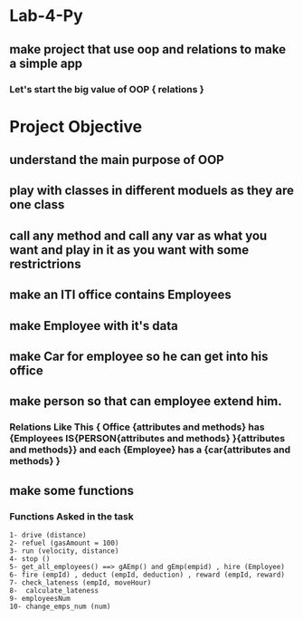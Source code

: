 # Lab-4-Py

## make project that use oop and relations to make a simple app 
### Let's start the big value of OOP { relations }

# Project Objective
 ## understand the main purpose of OOP
 ## play with classes in different moduels as they are one class
 ## call any method and call any var as what you want and play in it as you want with some restrictrions 
 ## make an ITI office contains Employees 
 ## make Employee with it's data
 ## make Car for employee so he can get into his office
 ## make person so that can employee extend him.
 
 
 
 ### Relations Like This { Office {attributes and methods} has {Employees IS{PERSON{attributes and methods} }{attributes and methods}} and each {Employee} has a {car{attributes and methods}   } 
 
 
 ## make some functions 
 ### Functions Asked in the task
    1- drive (distance)
    2- refuel (gasAmount = 100)
    3- run (velocity, distance)
    4- stop ()
    5- get_all_employees() ==> gAEmp() and gEmp(empid) , hire (Employee) 
    6- fire (empId) , deduct (empId, deduction) , reward (empId, reward)
    7- check_lateness (empId, moveHour)
    8-  calculate_lateness
    9- employeesNum
    10- change_emps_num (num)
